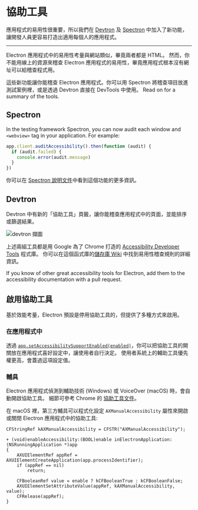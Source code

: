 # 協助工具

應用程式的易用性很重要，所以我們在 [Devtron](https://electronjs.org/devtron) 及 [Spectron](https://electronjs.org/spectron) 中加入了新功能，讓開發人員更容易打造出適用每個人的應用程式。

---

Electron 應用程式中的易用性考量與網站類似，畢竟兩者都是 HTML。 然而，你不能用線上的資源來稽查 Electron 應用程式的易用性，畢竟應用程式根本沒有網址可以給稽查程式用。

這些新功能讓你能稽查 Electron 應用程式。你可以用 Spectron 將稽查項目放進測試案例裡，或是透過 Devtron 直接在 DevTools 中使用。 Read on for a summary of the tools.

## Spectron

In the testing framework Spectron, you can now audit each window and `<webview>` tag in your application. For example:

```javascript
app.client.auditAccessibility().then(function (audit) {
  if (audit.failed) {
    console.error(audit.message)
  }
})
```

你可以在 [Spectron 說明文件](https://github.com/electron/spectron#accessibility-testing)中看到這個功能的更多資訊。

## Devtron

Devtron 中有新的「協助工具」頁籤，讓你能稽查應用程式中的頁面，並能排序或篩選結果。

![devtron 擷圖](https://cloud.githubusercontent.com/assets/1305617/17156618/9f9bcd72-533f-11e6-880d-389115f40a2a.png)

上述兩組工具都是用 Google 為了 Chrome 打造的 [Accessibility Developer Tools](https://github.com/GoogleChrome/accessibility-developer-tools) 程式庫。 你可以在這個函式庫的[儲存庫 Wiki](https://github.com/GoogleChrome/accessibility-developer-tools/wiki/Audit-Rules) 中找到易用性稽查規則的詳細資訊。

If you know of other great accessibility tools for Electron, add them to the accessibility documentation with a pull request.

## 啟用協助工具

基於效能考量，Electron 預設是停用協助工具的，但提供了多種方式來啟用。

### 在應用程式中

透過 [`app.setAccessibilitySupportEnabled(enabled)`](../api/app.md#appsetaccessibilitysupportenabledenabled-macos-windows)，你可以把協助工具的開關放在應用程式喜好設定中，讓使用者自行決定。 使用者系統上的輔助工具優先權更高，會蓋過這項設定值。

### 輔具

Electron 應用程式偵測到輔助技術 (Windows) 或 VoiceOver (macOS) 時，會自動開啟協助工具。 細節可參考 Chrome 的 [協助工具文件](https://www.chromium.org/developers/design-documents/accessibility#TOC-How-Chrome-detects-the-presence-of-Assistive-Technology)。

在 macOS 裡，第三方輔具可以程式化設定 `AXManualAccessibility` 屬性來開啟或關閉 Electron 應用程式中的協助工具:

```objc
CFStringRef kAXManualAccessibility = CFSTR("AXManualAccessibility");

+ (void)enableAccessibility:(BOOL)enable inElectronApplication:(NSRunningApplication *)app
{
    AXUIElementRef appRef = AXUIElementCreateApplication(app.processIdentifier);
    if (appRef == nil)
        return;

    CFBooleanRef value = enable ? kCFBooleanTrue : kCFBooleanFalse;
    AXUIElementSetAttributeValue(appRef, kAXManualAccessibility, value);
    CFRelease(appRef);
}
```
